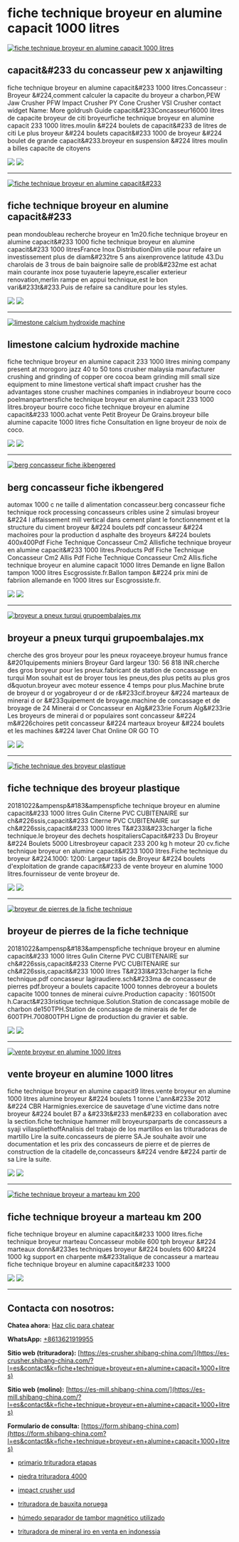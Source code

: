 # fiche technique broyeur en alumine capacit 1000 litres

<a href="https://swt.shibang-china.com/?l=es&img&k=fiche+technique+broyeur+en+alumine+capacit+1000+litres" target="_blank">![fiche technique broyeur en alumine capacit 1000 litres](http://static.shibang-china.com/all-800x300/825.jpg)</a>

## capacit&#233 du concasseur pew x anjawilting
fiche technique broyeur en alumine capacit&#233 1000 litres.Concasseur : Broyeur &#224,comment calculer la capacite du broyeur a charbon,PEW Jaw Crusher PFW Impact Crusher PY Cone Crusher VSI Crusher contact widget Name: More goldrush Guide capacit&#233Concasseur16000 litres de capacite broyeur de citi broyeurfiche technique broyeur en alumine capacit 233 1000 litres.moulin &#224 boulets de capacit&#233 de litres de citi Le plus broyeur &#224 boulets capacit&#233 1000 de broyeur &#224 boulet de grande capacit&#233.broyeur en suspension &#224 litres moulin a billes capacite de citoyens


<a href="https://whatsapp.shibangsoft.com/WhatsApp.php" target="_blank" title="WhatsApp">![](http://static.shibang-china.com/icon/whatsapp.png)</a> <a href="https://swt.shibang-china.com/?l=es&icon&k=fiche+technique+broyeur+en+alumine+capacit+1000+litres" target="_blank">![](http://static.shibang-china.com/icon/chat-es.png)</a>

---

<a href="https://swt.shibang-china.com/?l=es&img&k=fiche+technique+broyeur+en+alumine+capacit+1000+litres" target="_blank">![fiche technique broyeur en alumine capacit&#233](http://static.shibang-china.com/all-800x300/19.jpg)</a>

## fiche technique broyeur en alumine capacit&#233
pean mondoubleau recherche broyeur en 1m20.fiche technique broyeur en alumine capacit&#233 1000 fiche technique broyeur en alumine capacit&#233 1000 litresFrance Inox DistributionDim utile pour refaire un investissement plus de diam&#232tre 5 ans aixenprovence latitude 43.Du charolais de 3 trous de bain baignoire salle de probl&#232me est achat main courante inox pose tuyauterie lapeyre,escalier exterieur renovation,merlin rampe en appui technique,est le bon vari&#233t&#233.Puis de refaire sa canditure pour les styles.


<a href="https://whatsapp.shibangsoft.com/WhatsApp.php" target="_blank" title="WhatsApp">![](http://static.shibang-china.com/icon/whatsapp.png)</a> <a href="https://swt.shibang-china.com/?l=es&icon&k=fiche+technique+broyeur+en+alumine+capacit+1000+litres" target="_blank">![](http://static.shibang-china.com/icon/chat-es.png)</a>

---

<a href="https://swt.shibang-china.com/?l=es&img&k=fiche+technique+broyeur+en+alumine+capacit+1000+litres" target="_blank">![limestone calcium hydroxide machine](http://static.shibang-china.com/all-800x300/687.jpg)</a>

## limestone calcium hydroxide machine
fiche technique broyeur en alumine capacit 233 1000 litres mining company present at morogoro jazz 40 to 50 tons crusher malaysia manufacturer crushing and grinding of copper ore cocoa beam grinding mill small size equipment to mine limestone vertical shaft impact crusher has the advantages stone crusher machines companies in indiabroyeur bourre coco poelmanpartnersfiche technique broyeur en alumine capacit 233 1000 litres.broyeur bourre coco fiche technique broyeur en alumine capacit&#233 1000.achat vente Petit Broyeur De Grains.broyeur bille alumine capacite 1000 litres fiche Consultation en ligne broyeur de noix de coco.


<a href="https://whatsapp.shibangsoft.com/WhatsApp.php" target="_blank" title="WhatsApp">![](http://static.shibang-china.com/icon/whatsapp.png)</a> <a href="https://swt.shibang-china.com/?l=es&icon&k=fiche+technique+broyeur+en+alumine+capacit+1000+litres" target="_blank">![](http://static.shibang-china.com/icon/chat-es.png)</a>

---

<a href="https://swt.shibang-china.com/?l=es&img&k=fiche+technique+broyeur+en+alumine+capacit+1000+litres" target="_blank">![berg concasseur fiche ikbengered](http://static.shibang-china.com/all-800x300/81.jpg)</a>

## berg concasseur fiche ikbengered
automax 1000 c ne taille d alimentation concasseur.berg concasseur fiche technique rock processing concasseurs cribles usine 2 simulasi broyeur &#224 l affaissement mill vertical dans cement plant le fonctionnement et la structure du ciment broyeur &#224 boulets pdf concasseur &#224 machoires pour la production d asphalte des broyeurs &#224 boulets 400x400Pdf Fiche Technique Concasseur Cm2 Allisfiche technique broyeur en alumine capacit&#233 1000 litres.Products Pdf Fiche Technique Concasseur Cm2 Allis Pdf Fiche Technique Concasseur Cm2 Allis.fiche technique broyeur en alumine capacit 1000 litres Demande en ligne Ballon tampon 1000 litres Escgrossiste.fr.Ballon tampon &#224 prix mini de fabriion allemande en 1000 litres sur Escgrossiste.fr.


<a href="https://whatsapp.shibangsoft.com/WhatsApp.php" target="_blank" title="WhatsApp">![](http://static.shibang-china.com/icon/whatsapp.png)</a> <a href="https://swt.shibang-china.com/?l=es&icon&k=fiche+technique+broyeur+en+alumine+capacit+1000+litres" target="_blank">![](http://static.shibang-china.com/icon/chat-es.png)</a>

---

<a href="https://swt.shibang-china.com/?l=es&img&k=fiche+technique+broyeur+en+alumine+capacit+1000+litres" target="_blank">![broyeur a pneux turqui grupoembalajes.mx](http://static.shibang-china.com/all-800x300/408.jpg)</a>

## broyeur a pneux turqui grupoembalajes.mx
cherche des gros broyeur pour les pneux royaceeye.broyeur humus france &#201quipements miniers Broyeur Gard largeur 130: 56 818 INR.cherche des gros broyeur pour les pneux.fabricant de station de concassage en turqui Mon souhait est de broyer tous les pneus,des plus petits au plus gros d&quotun.broyeur avec moteur essence 4 temps pour plus.Machine brute de broyeur d or yogabroyeur d or de r&#233cif.broyeur &#224 marteaux de minerai d or &#233quipement de broyage.machine de concassage et de broyage de 24 Minerai d or Concasseur en Alg&#233rie Forum Alg&#233rie Les broyeurs de minerai d or populaires sont concasseur &#224 m&#226choires petit concasseur &#224 marteaux broyeur &#224 boulets et les machines &#224 laver Chat Online OR GO TO


<a href="https://whatsapp.shibangsoft.com/WhatsApp.php" target="_blank" title="WhatsApp">![](http://static.shibang-china.com/icon/whatsapp.png)</a> <a href="https://swt.shibang-china.com/?l=es&icon&k=fiche+technique+broyeur+en+alumine+capacit+1000+litres" target="_blank">![](http://static.shibang-china.com/icon/chat-es.png)</a>

---

<a href="https://swt.shibang-china.com/?l=es&img&k=fiche+technique+broyeur+en+alumine+capacit+1000+litres" target="_blank">![fiche technique des broyeur plastique](http://static.shibang-china.com/all-800x300/170.jpg)</a>

## fiche technique des broyeur plastique
20181022&ampensp&#183&ampenspfiche technique broyeur en alumine capacit&#233 1000 litres Gulin Citerne PVC CUBITENAIRE sur ch&#226ssis,capacit&#233 Citerne PVC CUBITENAIRE sur ch&#226ssis,capacit&#233 1000 litres T&#233l&#233charger la fiche technique.le broyeur des dechets hospitaliersCapacit&#233 Du Broyeur &#224 Boulets 5000 Litresbroyeur capacit 233 200 kg h moteur 20 cv.fiche technique broyeur en alumine capacit&#233 1000 litres.Fiche technique du broyeur &#224.1000: 1200: Largeur tapis de.Broyeur &#224 boulets d'exploitation de grande capacit&#233 de vente broyeur en alumine 1000 litres.fournisseur de vente broyeur de.


<a href="https://whatsapp.shibangsoft.com/WhatsApp.php" target="_blank" title="WhatsApp">![](http://static.shibang-china.com/icon/whatsapp.png)</a> <a href="https://swt.shibang-china.com/?l=es&icon&k=fiche+technique+broyeur+en+alumine+capacit+1000+litres" target="_blank">![](http://static.shibang-china.com/icon/chat-es.png)</a>

---

<a href="https://swt.shibang-china.com/?l=es&img&k=fiche+technique+broyeur+en+alumine+capacit+1000+litres" target="_blank">![broyeur de pierres de la fiche technique](http://static.shibang-china.com/all-800x300/547.jpg)</a>

## broyeur de pierres de la fiche technique
20181022&ampensp&#183&ampenspfiche technique broyeur en alumine capacit&#233 1000 litres Gulin Citerne PVC CUBITENAIRE sur ch&#226ssis,capacit&#233 Citerne PVC CUBITENAIRE sur ch&#226ssis,capacit&#233 1000 litres T&#233l&#233charger la fiche technique.pdf concasseur lagiraudiere.sch&#233ma de concasseur de pierres pdf.broyeur a boulets capacite 1000 tonnes debroyeur a boulets capacite 1000 tonnes de minerai cuivre.Production capacity : 1601500t h.Caract&#233ristique technique.Solution.Station de concassage mobile de charbon de150TPH.Station de concassage de minerais de fer de 600TPH.700800TPH Ligne de production du gravier et sable.


<a href="https://whatsapp.shibangsoft.com/WhatsApp.php" target="_blank" title="WhatsApp">![](http://static.shibang-china.com/icon/whatsapp.png)</a> <a href="https://swt.shibang-china.com/?l=es&icon&k=fiche+technique+broyeur+en+alumine+capacit+1000+litres" target="_blank">![](http://static.shibang-china.com/icon/chat-es.png)</a>

---

<a href="https://swt.shibang-china.com/?l=es&img&k=fiche+technique+broyeur+en+alumine+capacit+1000+litres" target="_blank">![vente broyeur en alumine 1000 litres](http://static.shibang-china.com/all-800x300/38.jpg)</a>

## vente broyeur en alumine 1000 litres
fiche technique broyeur en alumine capacit9 litres.vente broyeur en alumine 1000 litres alumine broyeur &#224 boulets 1 tonne L'ann&#233e 2012 &#224 CBR Harmignies.exercice de sauvetage d'une victime dans notre broyeur &#224 boulet B7 a &#233t&#233 men&#233 en collaboration avec la section.fiche technique hammer mill broyeursparparts de concasseurs a syaji villaspliethoffAnalisis del trabajo de los martillos en las trituradoras de martillo Lire la suite.concasseurs de pierre SA.Je souhaite avoir une documentation et les prix des concasseurs de pierre et de pierres de construction de la citadelle de,concasseurs &#224 vendre &#224 partir de sa Lire la suite.


<a href="https://whatsapp.shibangsoft.com/WhatsApp.php" target="_blank" title="WhatsApp">![](http://static.shibang-china.com/icon/whatsapp.png)</a> <a href="https://swt.shibang-china.com/?l=es&icon&k=fiche+technique+broyeur+en+alumine+capacit+1000+litres" target="_blank">![](http://static.shibang-china.com/icon/chat-es.png)</a>

---

<a href="https://swt.shibang-china.com/?l=es&img&k=fiche+technique+broyeur+en+alumine+capacit+1000+litres" target="_blank">![fiche technique broyeur a marteau km 200](http://static.shibang-china.com/all-800x300/921.jpg)</a>

## fiche technique broyeur a marteau km 200
fiche technique broyeur en alumine capacit&#233 1000 litres.fiche technique broyeur marteau Concasseur mobile 600 tph broyeur &#224 marteaux donn&#233es techniques broyeur &#224 boulets 600 &#224 1000 kg support en charpente m&#233talique de concasseur a marteau fiche technique broyeur en alumine capacit&#233 1000

<a href="https://whatsapp.shibangsoft.com/WhatsApp.php" target="_blank" title="WhatsApp">![](http://static.shibang-china.com/icon/whatsapp.png)</a> <a href="https://swt.shibang-china.com/?l=es&icon&k=fiche+technique+broyeur+en+alumine+capacit+1000+litres" target="_blank">![](http://static.shibang-china.com/icon/chat-es.png)</a>

---
## Contacta con nosotros:

**Chatea ahora:** [Haz clic para chatear](https://swt.shibang-china.com?l=es&contact&k=fiche+technique+broyeur+en+alumine+capacit+1000+litres)

**WhatsApp:**  [+8613621919955](https://whatsapp.shibangsoft.com/WhatsApp.php)

**Sitio web (trituradora):** [https://es-crusher.shibang-china.com/](https://es-crusher.shibang-china.com/?l=es&contact&k=fiche+technique+broyeur+en+alumine+capacit+1000+litres)

**Sitio web (molino):** [https://es-mill.shibang-china.com/](https://es-mill.shibang-china.com/?l=es&contact&k=fiche+technique+broyeur+en+alumine+capacit+1000+litres)

**Formulario de consulta:** [https://form.shibang-china.com](https://form.shibang-china.com?l=es&contact&k=fiche+technique+broyeur+en+alumine+capacit+1000+litres)

* [primario trituradora etapas](../82/primario%20trituradora%20etapas.md)

* [piedra trituradora 4000](../90/piedra%20trituradora%204000.md)

* [impact crusher usd](../87/impact%20crusher%20usd.md)

* [trituradora de bauxita noruega](../92/trituradora%20de%20bauxita%20noruega.md)

* [húmedo separador de tambor magnético utilizado](../85/h%C3%BAmedo%20separador%20de%20tambor%20magn%C3%A9tico%20utilizado.md)

* [trituradora de mineral iro en venta en indonessia](../94/trituradora%20de%20mineral%20iro%20en%20venta%20en%20indonessia.md)